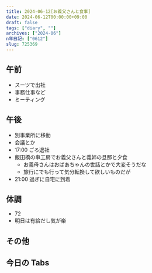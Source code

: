 ```yaml
---
title: 2024-06-12[お義父さんと食事]
date: 2024-06-12T00:00:00+09:00
draft: false
tags: ["diary", ""]
archives: ["2024-06"]
n年日記: ["0612"]
slug: 725369
---
```


## 午前

- スーツで出社
- 事務仕事など
- ミーティング

## 午後

- 別事業所に移動
- 会議とか
- 17:00 ごろ退社
- 飯田橋の串工房でお義父さんと義姉の旦那と夕食
  - お義母さんはおばあちゃんの世話とかで大変そうだな
  - 旅行にでも行って気分転換して欲しいものだが
- 21:00 過ぎに自宅に到着

## 体調

- 72
- 明日は有給だし気が楽

## その他

## 今日の Tabs
